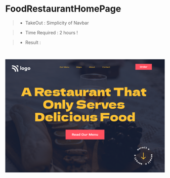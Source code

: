 # FoodRestaurantHomePage

> - TakeOut : Simplicity of Navbar

> - Time Required : 2 hours !

> - Result :

<br>

![Result](FoodRestaurantHomePage.png)
